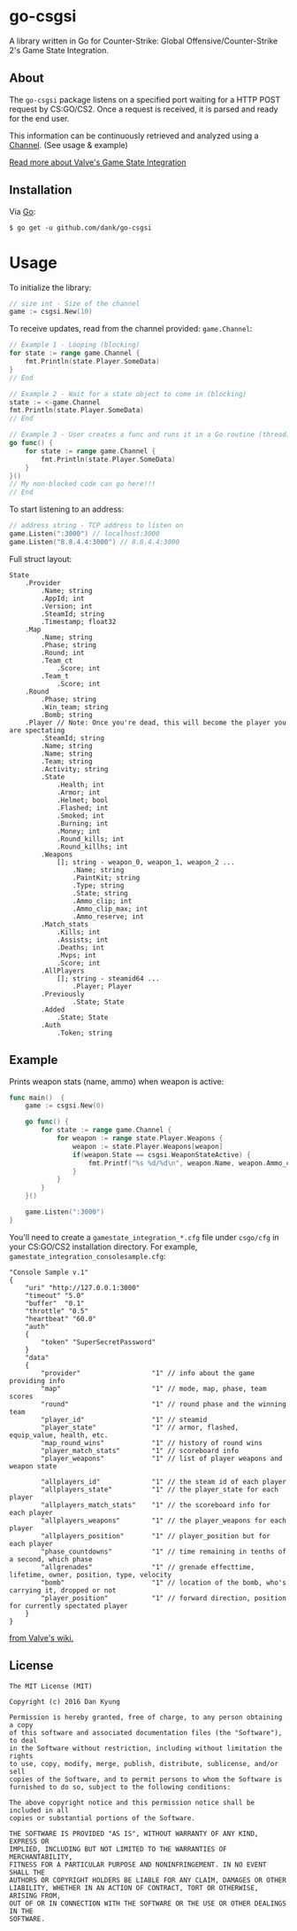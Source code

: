 # go-csgsi

A library written in Go for Counter-Strike: Global Offensive/Counter-Strike 2's Game State Integration.

## About

The `go-csgsi` package listens on a specified port waiting for a HTTP POST request by CS:GO/CS2. Once a request is received, it is parsed and ready for the end user.

This information can be continuously retrieved and analyzed using a [Channel](https://tour.golang.org/concurrency/2). (See usage & example)

[Read more about Valve's Game State Integration](https://developer.valvesoftware.com/wiki/Counter-Strike:_Global_Offensive_Game_State_Integration)

## Installation

Via [Go](https://golang.org/):

```
$ go get -u github.com/dank/go-csgsi
```

# Usage

To initialize the library:

```go
// size int - Size of the channel
game := csgsi.New(10)
```

To receive updates, read from the channel provided: `game.Channel`:

```go
// Example 1 - Looping (blocking)
for state := range game.Channel {
	fmt.Println(state.Player.SomeData)
}
// End

// Example 2 - Wait for a state object to come in (blocking)
state := <-game.Channel
fmt.Println(state.Player.SomeData)
// End

// Example 3 - User creates a func and runs it in a Go routine (thread) (non-blocking)
go func() {
    for state := range game.Channel {
		fmt.Println(state.Player.SomeData)
	}
}()
// My non-blocked code can go here!!!
// End
```

To start listening to an address:

```go
// address string - TCP address to listen on
game.Listen(":3000") // localhost:3000
game.Listen("8.8.4.4:3000") // 8.8.4.4:3000
```

Full struct layout:

```
State
    .Provider
        .Name; string
        .AppId; int
        .Version; int
        .SteamId; string
        .Timestamp; float32
    .Map
        .Name; string
        .Phase; string
        .Round; int
        .Team_ct
            .Score; int
        .Team_t
            .Score; int
    .Round
        .Phase; string
        .Win_team; string
        .Bomb; string
    .Player // Note: Once you're dead, this will become the player you are spectating
        .SteamId; string
        .Name; string
        .Name; string
        .Team; string
        .Activity; string
        .State
            .Health; int
            .Armor; int
            .Helmet; bool
            .Flashed; int
            .Smoked; int
            .Burning; int
            .Money; int
            .Round_kills; int
            .Round_killhs; int
        .Weapons
            []; string - weapon_0, weapon_1, weapon_2 ...
                .Name; string
                .PaintKit; string
                .Type; string
                .State; string
                .Ammo_clip; int
                .Ammo_clip_max; int
                .Ammo_reserve; int
        .Match_stats
            .Kills; int
            .Assists; int
            .Deaths; int
            .Mvps; int
            .Score; int
        .AllPlayers
            []; string - steamid64 ...
                .Player; Player
        .Previously
                .State; State
        .Added
            .State; State
        .Auth
            .Token; string
```

## Example

Prints weapon stats (name, ammo) when weapon is active:

```go
func main()  {
	game := csgsi.New(0)

    go func() {
		for state := range game.Channel {
			for weapon := range state.Player.Weapons {
				weapon := state.Player.Weapons[weapon]
				if(weapon.State == csgsi.WeaponStateActive) {
					fmt.Printf("%s %d/%d\n", weapon.Name, weapon.Ammo_clip, weapon.Ammo_reserve) // => weapon_glock 20/120
				}
			}
		}
	}()

	game.Listen(":3000")
}
```

You'll need to create a `gamestate_integration_*.cfg` file under `csgo/cfg` in your CS:GO/CS2 installation directory. For example, `gamestate_integration_consolesample.cfg`:

```
"Console Sample v.1"
{
    "uri" "http://127.0.0.1:3000"
    "timeout" "5.0"
    "buffer"  "0.1"
    "throttle" "0.5"
    "heartbeat" "60.0"
    "auth"
    {
        "token" "SuperSecretPassword"
    }
    "data"
    {
		"provider"            		"1" // info about the game providing info
		"map"                 		"1" // mode, map, phase, team scores
		"round"               		"1" // round phase and the winning team
		"player_id"           		"1" // steamid
		"player_state"        		"1" // armor, flashed, equip_value, health, etc.
		"map_round_wins"      		"1"	// history of round wins
		"player_match_stats"  		"1"	// scoreboard info
		"player_weapons"			"1" // list of player weapons and weapon state

		"allplayers_id"       		"1" // the steam id of each player
		"allplayers_state"    		"1" // the player_state for each player
		"allplayers_match_stats"  	"1" // the scoreboard info for each player
		"allplayers_weapons"  		"1" // the player_weapons for each player
		"allplayers_position" 		"1" // player_position but for each player
		"phase_countdowns"    		"1" // time remaining in tenths of a second, which phase
		"allgrenades"         		"1" // grenade effecttime, lifetime, owner, position, type, velocity
		"bomb"                		"1" // location of the bomb, who's carrying it, dropped or not
		"player_position"     		"1" // forward direction, position for currently spectated player
    }
}
```

[from Valve's wiki.](https://developer.valvesoftware.com/wiki/Counter-Strike:_Global_Offensive_Game_State_Integration)

## License

```
The MIT License (MIT)

Copyright (c) 2016 Dan Kyung

Permission is hereby granted, free of charge, to any person obtaining a copy
of this software and associated documentation files (the "Software"), to deal
in the Software without restriction, including without limitation the rights
to use, copy, modify, merge, publish, distribute, sublicense, and/or sell
copies of the Software, and to permit persons to whom the Software is
furnished to do so, subject to the following conditions:

The above copyright notice and this permission notice shall be included in all
copies or substantial portions of the Software.

THE SOFTWARE IS PROVIDED "AS IS", WITHOUT WARRANTY OF ANY KIND, EXPRESS OR
IMPLIED, INCLUDING BUT NOT LIMITED TO THE WARRANTIES OF MERCHANTABILITY,
FITNESS FOR A PARTICULAR PURPOSE AND NONINFRINGEMENT. IN NO EVENT SHALL THE
AUTHORS OR COPYRIGHT HOLDERS BE LIABLE FOR ANY CLAIM, DAMAGES OR OTHER
LIABILITY, WHETHER IN AN ACTION OF CONTRACT, TORT OR OTHERWISE, ARISING FROM,
OUT OF OR IN CONNECTION WITH THE SOFTWARE OR THE USE OR OTHER DEALINGS IN THE
SOFTWARE.
```

